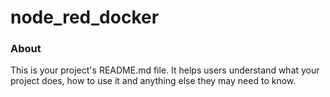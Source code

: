 node_red_docker
===============

### About

This is your project's README.md file. It helps users understand what your
project does, how to use it and anything else they may need to know.
